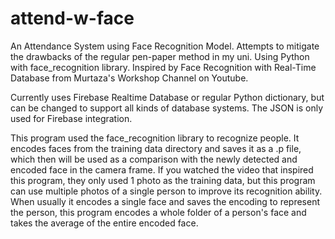# attend-w-face
An Attendance System using Face Recognition Model. Attempts to mitigate the drawbacks of the regular pen-paper method in my uni. Using Python with face_recognition library. Inspired by Face Recognition with Real-Time Database from Murtaza's Workshop Channel on Youtube.

Currently uses Firebase Realtime Database or regular Python dictionary, but can be changed to support all kinds of database systems.
The JSON is only used for Firebase integration.

This program used the face_recognition library to recognize people. It encodes faces from the training data directory and saves it as a .p file, which then will be used as a comparison with the newly detected and encoded face in the camera frame. If you watched the video that inspired this program, they only used 1 photo as the training data, but this program can use multiple photos of a single person to improve its recognition ability. When usually it encodes a single face and saves the encoding to represent the person, this program encodes a whole folder of a person's face and takes the average of the entire encoded face.
